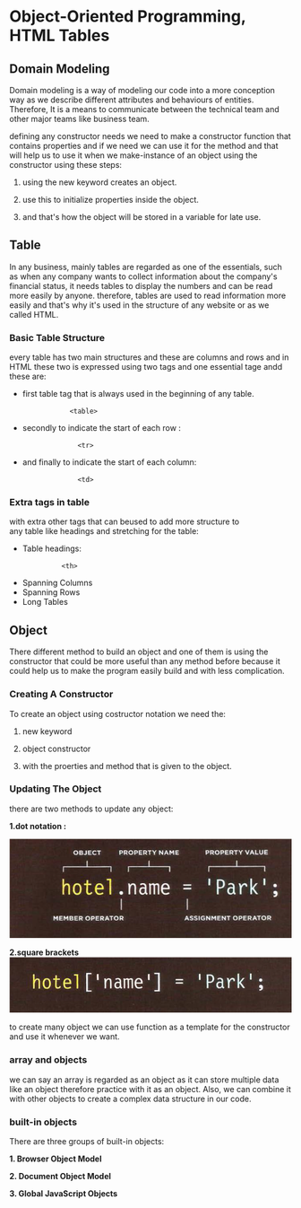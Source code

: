 # Object-Oriented Programming, HTML Tables

## Domain Modeling

Domain modeling is a way of modeling our code into a more conception way as we describe different attributes and behaviours of entities. Therefore, It is a means to communicate between the technical team and other major teams like business team. 

defining any constructor needs we need to make a constructor function that contains properties and if we need we can use it for the method and that will help us to use it when we make-instance of an object using the constructor using these steps:

1. using the new keyword creates an object.

2. use this to initialize properties inside the object.

3. and that's how the object will be stored in a variable for late use.


## Table
In any business, mainly tables are regarded as one of the essentials, such as when any company wants to collect information about the company's financial status, it needs tables to display the numbers and can be read more easily by anyone. therefore, tables are used to read information more easily and that's why it's used in the structure of any website or as we called HTML.

### Basic Table Structure

every table has two main structures and these are columns and rows and in HTML these two is expressed using two tags and one essential tage andd these are:
* first table tag that is always used in the beginning of any table.
```
               <table>
```
* secondly to indicate the start of each row :
```
                 <tr>
```
* and finally to indicate the start of each column:
```
                 <td>
```
### Extra tags in table
with extra other tags that can beused to add more structure to   any table like headings and stretching for the table:

* Table headings:

```
             <th>
```
* Spanning Columns
* Spanning Rows
* Long Tables



## Object

There different method to build an object and one of them is using the constructor that could be more useful than any method before because it could help us to make the program easily build and with less complication.


### Creating A Constructor

To create an object using costructor notation we need the:

1. new keyword 

2. object constructor

3. with the proerties and method that is given to the object.

### Updating The Object

there are two methods to update any object:

**1.dot notation :**

![example1](example1.png)

**2.square brackets**
![example2](example2.png)

to create many object we can use function as a template for the constructor and use it whenever we want.

### array and objects

we can say an array is regarded as an object as it can store multiple data like an object therefore practice with it as an object. Also, we can combine it with other objects to create a complex data structure in our code.

### built-in objects

There are three groups of built-in objects:

**1. Browser Object Model**

**2. Document Object Model**

**3. Global JavaScript Objects**









 
